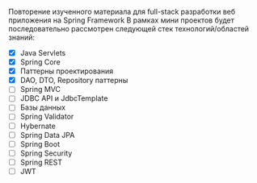 Повторение изученного материала для full-stack разработки веб приложения на Spring Framework
В рамках мини проектов будет последовательно рассмотрен следующей стек технологий/областей знаний:

- [x] Java Servlets
- [x] Spring Core
- [x] Паттерны проектирования
- [x] DAO, DTO, Repository паттерны
- [ ] Spring MVC
- [ ] JDBC API и JdbcTemplate
- [ ] Базы данных
- [ ] Spring Validator
- [ ] Hybernate
- [ ] Spring Data JPA
- [ ] Spring Boot
- [ ] Spring Security
- [ ] Spring REST
- [ ] JWT
